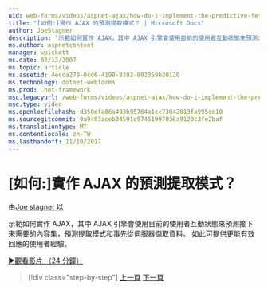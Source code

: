 ```yaml
---
uid: web-forms/videos/aspnet-ajax/how-do-i-implement-the-predictive-fetch-pattern-for-ajax
title: "[如何:]實作 AJAX 的預測提取模式？ | Microsoft Docs"
author: JoeStagner
description: "示範如何實作 AJAX，其中 AJAX 引擎會使用目前的使用者互動狀態來預測北的預測提取模式..."
ms.author: aspnetcontent
manager: wpickett
ms.date: 02/13/2007
ms.topic: article
ms.assetid: 4ecca278-0cd6-4198-8382-802359b30120
ms.technology: dotnet-webforms
ms.prod: .net-framework
msc.legacyurl: /web-forms/videos/aspnet-ajax/how-do-i-implement-the-predictive-fetch-pattern-for-ajax
msc.type: video
ms.openlocfilehash: d350efa06a493b95764a1cc73042813fa995ee10
ms.sourcegitcommit: 9a9483aceb34591c97451997036a9120c3fe2baf
ms.translationtype: MT
ms.contentlocale: zh-TW
ms.lasthandoff: 11/10/2017
---
```

<a name="how-do-i-implement-the-predictive-fetch-pattern-for-ajax"></a>[如何:]實作 AJAX 的預測提取模式？
====================
由[Joe stagner 以](https://github.com/JoeStagner)

示範如何實作 AJAX，其中 AJAX 引擎會使用目前的使用者互動狀態來預測接下來需要的內容集，預測提取模式和事先從伺服器擷取資料。 如此可提供更能有效回應的使用者經驗。

[&#9654;觀看影片 （24 分鐘）](https://channel9.msdn.com/Blogs/ASP-NET-Site-Videos/how-do-i-implement-the-predictive-fetch-pattern-for-ajax)

>[!div class="step-by-step"]
[上一頁](how-do-i-use-the-aspnet-ajax-timer-control.md)
[下一頁](how-do-i-implement-the-ajax-paging-pattern.md)
